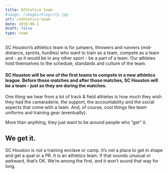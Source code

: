 ```yaml
---
title: Athletics team
#image: /images/blog/cfp.jpg
url: /athletics-team
date: 2019-06-1
draft: false
type: team
---
```


SC Houston’s athletics team is for jumpers, throwers and runners (mid-distance, sprints, hurdles) who want to train as a team, compete as a team and - as it would be in any other sport - be a part of a team. Our athletes hold themselves to the schedule, standards and culture of the team.

#### SC Houston will be one of the first teams to compete in a new athletics league. Before those matches and after those matches, SC Houston will be a team - just as they are during the matches.

One thing we hear from a lot of track & field athletes is how much they wish they had the camaraderie, the support, the accountability and the social aspects that come with a team. And, of course, cool things like team uniforms and training gear (eventually). 

More than anything, they just want to be around people who “get” it. 

## We get it.

SC Houston is not a training enclave or camp. It’s not a place to get in shape and get a qual or a PR. It is an athletics team. If that sounds unusual or awkward, that’s OK. We’re among the first, and it won’t sound that way for long.
